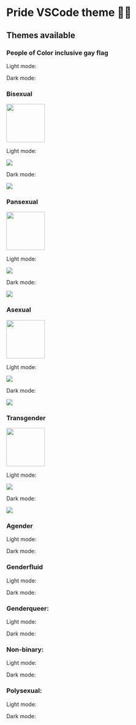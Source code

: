 # Pride VSCode theme 🏳️‍🌈

## Themes available

### People of Color inclusive gay flag

Light mode:

Dark mode:

### Bisexual

<img src="https://upload.wikimedia.org/wikipedia/commons/thumb/2/2a/Bisexual_Pride_Flag.svg/800px-Bisexual_Pride_Flag.svg.png" width="100"/>

Light mode:

![](./images/bisexual-light.png)

Dark mode:

![](./images/bisexual-dark.png)

### Pansexual

<img src="https://upload.wikimedia.org/wikipedia/commons/thumb/a/a2/Pansexuality_Pride_Flag.svg/1024px-Pansexuality_Pride_Flag.svg.png"  width="100"/>

Light mode:

![](./images/pansexual-light.png)

Dark mode:

![](./images/pansexual-dark.png)

### Asexual

<img src="https://upload.wikimedia.org/wikipedia/commons/thumb/9/9e/Asexual_Pride_Flag.svg/2560px-Asexual_Pride_Flag.svg.png"  width="100"/>

Light mode:

![](./images/asexual-light.png)

Dark mode:

![](./images/asexual-dark.png)

### Transgender

<img src="https://upload.wikimedia.org/wikipedia/commons/thumb/b/b0/Transgender_Pride_flag.svg/2560px-Transgender_Pride_flag.svg.png"  width="100"/>

Light mode:

![](./images/transgender-light.png)

Dark mode:

![](./images/transgender-dark.png)

### Agender

Light mode:

Dark mode:

### Genderfluid

Light mode:

Dark mode:

### Genderqueer:

Light mode:

Dark mode:

### Non-binary:

Light mode:

Dark mode:

### Polysexual:

Light mode:

Dark mode:
